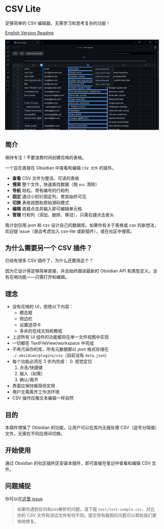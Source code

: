 # CSV Lite

足够简单的 CSV 编辑器，无需学习和思考复杂的功能！

[English Version Readme](./README.md)

<!-- ![test-sample](./asssets/test-sample.png) -->
<!-- ![v1.0.2 support searching](./asssets/searching.png) -->

![v1.1.0](./asssets/1.1.0-action-menu.png)

## 简介

保持专注！不要浪费时间创建花哨的表格。

一个旨在直接在 Obsidian 中查看和编辑 `CSV 文件` 的插件。

-   **查看** CSV 文件为整洁、可读的表格
-   **搜索** 整个文件，快速查找数据（按 `esc` 清除）
-   **导航** 轻松，带有编号的行和列
-   **固定** 通过小别针固定列，使其始终可见
-   **切换** 表格视图和原始源码模式
-   **编辑** 直接点击并输入即可编辑单元格
-   **管理** 行和列（添加、删除、移动），只需右键点击表头

我计划仅用 json 和 csv 设计自己的数据库。如果你有关于表格或 csv 的新想法，欢迎提 issue（我会考虑加入 csv-lite 或新插件），或在社区中搜索。<!-- 对于 Markdown 内编辑，推荐 `anyblock`，但语法更复杂。 -->

## 为什么需要另一个 CSV 插件？

已经有很多 CSV 插件了，为什么还要用这个？

因为它设计得足够简单直接，并且始终跟进最新的 Obsidian API 和类型定义。没有花哨功能——只需打开和编辑。

## 理念

-   没有花哨的 UI，拒绝以下内容：
    -   模态框
    -   侧边栏
    -   设置选项卡 <!-- -   Readme. 实际上更新 readme 很重要，希望你不会注意到这一行 QAQ [#33](https://github.com/LIUBINfighter/csv-lite/issues/33) -->
    -   多余的在线文档和教程
-   上述所有 UI 组件的功能都将在单一文件视图中实现
-   一切都在 TextFileView/workspace 中完成
-   不再污染你的库，所有元数据都以 json 格式存储在 `./.obsidian/plugins/csv`（目前没有 `data.json`）
-   每个功能必须在 3 步内完成：
    0. 视觉定位
    1. 点击/快捷键
    2. 输入（如需）
    3. 确认/离开
-   界面应保持极简但实用
-   用户无需离开工作流环境
-   CSV 操作应像文本编辑一样自然

## 目的

本插件增强了 Obsidian 的功能，让用户可以在库内无缝处理 CSV（逗号分隔值）文件，无需在不同应用间切换。

## 开始使用

通过 Obsidian 的社区插件区安装本插件，即可直接在笔记中查看和编辑 CSV 文件。

## 问题捕捉

你可以在[这里 issue](https://github.com/LIUBINfighter/csv-lite/issues/new).

> 如果你遇到任何和csv解析的问题，请下载 `test/test-sample.csv`，对比你的 CSV 文件和测试文件有何不同。提交带有截图的问题可以帮助我们更快地修复。
